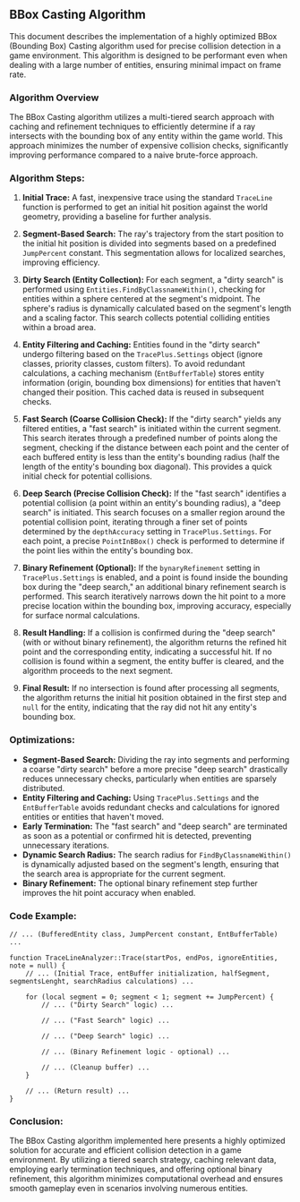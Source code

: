 ## BBox Casting Algorithm

This document describes the implementation of a highly optimized BBox (Bounding Box) Casting algorithm used for precise collision detection in a game environment. This algorithm is designed to be performant even when dealing with a large number of entities, ensuring minimal impact on frame rate.

### Algorithm Overview

The BBox Casting algorithm utilizes a multi-tiered search approach with caching and refinement techniques to efficiently determine if a ray intersects with the bounding box of any entity within the game world. This approach minimizes the number of expensive collision checks, significantly improving performance compared to a naive brute-force approach.

### Algorithm Steps:

1. **Initial Trace:** A fast, inexpensive trace using the standard `TraceLine` function is performed to get an initial hit position against the world geometry, providing a baseline for further analysis.

2. **Segment-Based Search:** The ray's trajectory from the start position to the initial hit position is divided into segments based on a predefined `JumpPercent` constant. This segmentation allows for localized searches, improving efficiency.

3. **Dirty Search (Entity Collection):** For each segment, a "dirty search" is performed using `Entities.FindByClassnameWithin()`, checking for entities within a sphere centered at the segment's midpoint. The sphere's radius is dynamically calculated based on the segment's length and a scaling factor. This search collects potential colliding entities within a broad area.

4. **Entity Filtering and Caching:** Entities found in the "dirty search" undergo filtering based on the `TracePlus.Settings` object (ignore classes, priority classes, custom filters). To avoid redundant calculations, a caching mechanism (`EntBufferTable`) stores entity information (origin, bounding box dimensions) for entities that haven't changed their position. This cached data is reused in subsequent checks.

5. **Fast Search (Coarse Collision Check):** If the "dirty search" yields any filtered entities, a "fast search" is initiated within the current segment. This search iterates through a predefined number of points along the segment, checking if the distance between each point and the center of each buffered entity is less than the entity's bounding radius (half the length of the entity's bounding box diagonal). This provides a quick initial check for potential collisions.

6. **Deep Search (Precise Collision Check):** If the "fast search" identifies a potential collision (a point within an entity's bounding radius), a "deep search" is initiated. This search focuses on a smaller region around the potential collision point, iterating through a finer set of points determined by the `depthAccuracy` setting in `TracePlus.Settings`. For each point, a precise `PointInBBox()` check is performed to determine if the point lies within the entity's bounding box.

7. **Binary Refinement (Optional):** If the `bynaryRefinement` setting in `TracePlus.Settings` is enabled, and a point is found inside the bounding box during the "deep search," an additional binary refinement search is performed. This search iteratively narrows down the hit point to a more precise location within the bounding box, improving accuracy, especially for surface normal calculations.

8. **Result Handling:** If a collision is confirmed during the "deep search" (with or without binary refinement), the algorithm returns the refined hit point and the corresponding entity, indicating a successful hit. If no collision is found within a segment, the entity buffer is cleared, and the algorithm proceeds to the next segment.

9. **Final Result:** If no intersection is found after processing all segments, the algorithm returns the initial hit position obtained in the first step and `null` for the entity, indicating that the ray did not hit any entity's bounding box.

### Optimizations:

*   **Segment-Based Search:** Dividing the ray into segments and performing a coarse "dirty search" before a more precise "deep search" drastically reduces unnecessary checks, particularly when entities are sparsely distributed.
*   **Entity Filtering and Caching:** Using `TracePlus.Settings` and the `EntBufferTable` avoids redundant checks and calculations for ignored entities or entities that haven't moved.
*   **Early Termination:** The "fast search" and "deep search" are terminated as soon as a potential or confirmed hit is detected, preventing unnecessary iterations.
*   **Dynamic Search Radius:** The search radius for `FindByClassnameWithin()` is dynamically adjusted based on the segment's length, ensuring that the search area is appropriate for the current segment.
*   **Binary Refinement:** The optional binary refinement step further improves the hit point accuracy when enabled.

### Code Example:

```squirrel
// ... (BufferedEntity class, JumpPercent constant, EntBufferTable) ...

function TraceLineAnalyzer::Trace(startPos, endPos, ignoreEntities, note = null) {
    // ... (Initial Trace, entBuffer initialization, halfSegment, segmentsLenght, searchRadius calculations) ...

    for (local segment = 0; segment < 1; segment += JumpPercent) {
        // ... ("Dirty Search" logic) ...

        // ... ("Fast Search" logic) ...

        // ... ("Deep Search" logic) ...

        // ... (Binary Refinement logic - optional) ...

        // ... (Cleanup buffer) ...
    }

    // ... (Return result) ...
}
```

### Conclusion:

The BBox Casting algorithm implemented here presents a highly optimized solution for accurate and efficient collision detection in a game environment. By utilizing a tiered search strategy, caching relevant data, employing early termination techniques, and offering optional binary refinement, this algorithm minimizes computational overhead and ensures smooth gameplay even in scenarios involving numerous entities. 